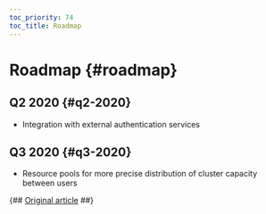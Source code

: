 ```yaml
---
toc_priority: 74
toc_title: Roadmap
---
```


# Roadmap {#roadmap}

## Q2 2020 {#q2-2020}

-   Integration with external authentication services

## Q3 2020 {#q3-2020}

-   Resource pools for more precise distribution of cluster capacity between users

{## [Original article](https://clickhouse.tech/docs/en/roadmap/) ##}
